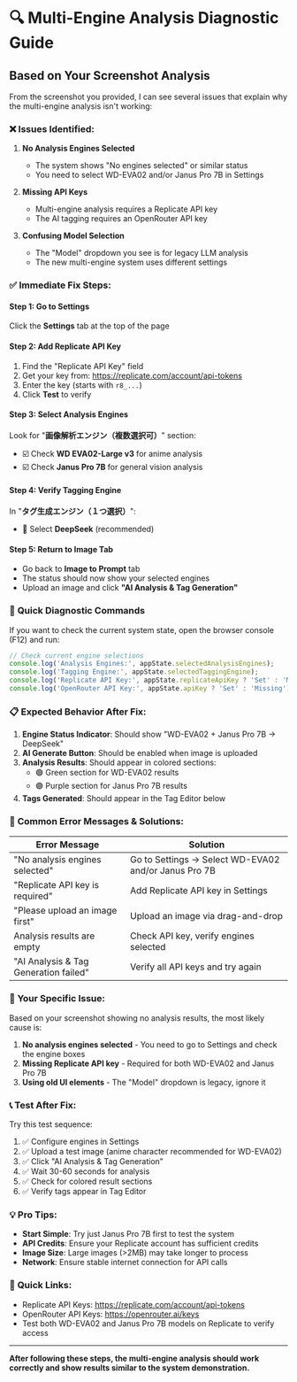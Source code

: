 # 🔍 Multi-Engine Analysis Diagnostic Guide

## Based on Your Screenshot Analysis

From the screenshot you provided, I can see several issues that explain why the multi-engine analysis isn't working:

### ❌ **Issues Identified:**

1. **No Analysis Engines Selected**
   - The system shows "No engines selected" or similar status
   - You need to select WD-EVA02 and/or Janus Pro 7B in Settings

2. **Missing API Keys**  
   - Multi-engine analysis requires a Replicate API key
   - The AI tagging requires an OpenRouter API key

3. **Confusing Model Selection**
   - The "Model" dropdown you see is for legacy LLM analysis
   - The new multi-engine system uses different settings

### ✅ **Immediate Fix Steps:**

#### Step 1: Go to Settings
Click the **Settings** tab at the top of the page

#### Step 2: Add Replicate API Key
1. Find the "Replicate API Key" field
2. Get your key from: https://replicate.com/account/api-tokens
3. Enter the key (starts with `r8_...`)
4. Click **Test** to verify

#### Step 3: Select Analysis Engines
Look for "**画像解析エンジン（複数選択可）**" section:
- ☑️ Check **WD EVA02-Large v3** for anime analysis
- ☑️ Check **Janus Pro 7B** for general vision analysis

#### Step 4: Verify Tagging Engine
In "**タグ生成エンジン（１つ選択）**":
- 🔘 Select **DeepSeek** (recommended)

#### Step 5: Return to Image Tab
- Go back to **Image to Prompt** tab
- The status should now show your selected engines
- Upload an image and click **"AI Analysis & Tag Generation"**

### 🔧 **Quick Diagnostic Commands**

If you want to check the current system state, open the browser console (F12) and run:

```javascript
// Check current engine selections
console.log('Analysis Engines:', appState.selectedAnalysisEngines);
console.log('Tagging Engine:', appState.selectedTaggingEngine);
console.log('Replicate API Key:', appState.replicateApiKey ? 'Set' : 'Missing');
console.log('OpenRouter API Key:', appState.apiKey ? 'Set' : 'Missing');
```

### 📋 **Expected Behavior After Fix:**

1. **Engine Status Indicator**: Should show "WD-EVA02 + Janus Pro 7B → DeepSeek"
2. **AI Generate Button**: Should be enabled when image is uploaded
3. **Analysis Results**: Should appear in colored sections:
   - 🟢 Green section for WD-EVA02 results
   - 🟣 Purple section for Janus Pro 7B results
4. **Tags Generated**: Should appear in the Tag Editor below

### 🚨 **Common Error Messages & Solutions:**

| Error Message | Solution |
|---------------|----------|
| "No analysis engines selected" | Go to Settings → Select WD-EVA02 and/or Janus Pro 7B |
| "Replicate API key is required" | Add Replicate API key in Settings |
| "Please upload an image first" | Upload an image via drag-and-drop |
| Analysis results are empty | Check API key, verify engines selected |
| "AI Analysis & Tag Generation failed" | Verify all API keys and try again |

### 🎯 **Your Specific Issue:**

Based on your screenshot showing no analysis results, the most likely cause is:

1. **No analysis engines selected** - You need to go to Settings and check the engine boxes
2. **Missing Replicate API key** - Required for both WD-EVA02 and Janus Pro 7B
3. **Using old UI elements** - The "Model" dropdown is legacy, ignore it

### 📞 **Test After Fix:**

Try this test sequence:
1. ✅ Configure engines in Settings
2. ✅ Upload a test image (anime character recommended for WD-EVA02)  
3. ✅ Click "AI Analysis & Tag Generation"
4. ✅ Wait 30-60 seconds for analysis
5. ✅ Check for colored result sections
6. ✅ Verify tags appear in Tag Editor

### 💡 **Pro Tips:**

- **Start Simple**: Try just Janus Pro 7B first to test the system
- **API Credits**: Ensure your Replicate account has sufficient credits
- **Image Size**: Large images (>2MB) may take longer to process
- **Network**: Ensure stable internet connection for API calls

### 🔗 **Quick Links:**
- Replicate API Keys: https://replicate.com/account/api-tokens
- OpenRouter API Keys: https://openrouter.ai/keys
- Test both WD-EVA02 and Janus Pro 7B models on Replicate to verify access

---

**After following these steps, the multi-engine analysis should work correctly and show results similar to the system demonstration.**